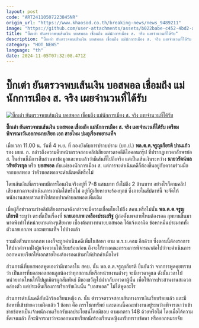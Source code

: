 ```yaml
---
layout: post
code: "ART24110507223845NR"
origin_url: "https://www.khaosod.co.th/breaking-news/news_9489211"
image: "https://github.com/user-attachments/assets/b022babe-c452-4bd2-a24a-d5b86900b423"
title: "บิ๊กเต่า ยันตรวจพบเส้นเงิน บอสพอล เชื่อมถึง แม่นักการเมือง ส. จริง เผยจำนวนที่ได้รับ"
description: "บิ๊กเต่า ยันตรวจพบเส้นเงิน บอสพอล เชื่อมถึง แม่นักการเมือง ส. จริง เผยจำนวนที่ได้รับ เตรียมพิจารณาวันออกหมายเรียก เอก สายไหม ปมกุเรื่องพยานเท็จ "
category: "HOT_NEWS"
language: "th"
date: 2024-11-05T07:32:08.471Z
---
```


# บิ๊กเต่า ยันตรวจพบเส้นเงิน บอสพอล เชื่อมถึง แม่นักการเมือง ส. จริง เผยจำนวนที่ได้รับ

[![บิ๊กเต่า ยันตรวจพบเส้นเงิน บอสพอล เชื่อมถึง แม่นักการเมือง ส. จริง เผยจำนวนที่ได้รับ](https://www.khaosod.co.th/wpapp/uploads/2024/11/boss.jpg "บิ๊กเต่า ยันตรวจพบเส้นเงิน บอสพอล เชื่อมถึง แม่นักการเมือง ส. จริง เผยจำนวนที่ได้รับ")](https://www.khaosod.co.th/wpapp/uploads/2024/11/boss.jpg)

**บิ๊กเต่า ยันตรวจพบเส้นเงิน บอสพอล เชื่อมถึง แม่นักการเมือง ส. จริง เผยจำนวนที่ได้รับ เตรียมพิจารณาวันออกหมายเรียก เอก สายไหม ปมกุเรื่องพยานเท็จ**

เมื่อเวลา 11.00 น. วันที่ 4 พ.ย. ที่ กองบังคับการปราบปราม (บก.ป.) **พล.ต.ต.จรูญเกียรติ ปานแก้ว** รอง ผบช. ก. กล่าวถึงความคืบหน้าตรวจสอบคลิปเสียงเทวดาคดีดิไอคอนกรุ๊ป ที่ปรากฏเทวดาอักษรย่อ ส. ในส่วนนี้มีการสืบสวนหาข้อมูลและพบแล้วว่ามีเส้นที่ไปถึงจริง แต่เป็นเส้นเงินระหว่าง **นายวรัตน์พล วรัทย์วรกุล** หรือ **บอสพอล** กับแม่ของนักการเมือง ส. แต่การจะดำเนินคดีก็ต้องขึ้นอยู่กับความร่วมมือจากบอสพอล ว่าตัวบอสพอลจะดำเนินคดีหรือไม่

โดยเส้นเงินที่ตรวจพบมีการโอนเงินจริงอยู่ที่ 7-8 แสนบาท ยังไม่ถึง 2 ล้านบาท อย่างไรก็ตามคลิปเสียงเทวดาจะดำเนินการเอาผิดได้หรือไม่ อยู่ที่ผู้เสียหายจะร้องทุกข์ ซึ่งภายในสัปดาห์นี้ จะจัดให้พนักงานสอบสวนเข้าไปสอบปากคำบอสพอลเพิ่มเติม

เมื่อผู้สื่อข่าวถามว่าคลิปเสียงเทวดาดังกล่าวจะมีความเชื่อมโยงไปถึง สคบ.หรือไม่นั้น **พล.ต.ต.จรูญเกียรติ** ระบุว่า ตรงนี้เป็นเรื่องที่ **นายเอกภพ เหลืองประเสริฐ** ผู้ก่อตั้งเพจสายไหมต้องรอด กุพยานขึ้นมาพาดพิงทำให้หน่วยงานต่างๆเสียหาย เบื้องต้นทางทนายบอสพอล ได้แจ้งเอาผิด ข้อหาหมิ่นประมาททั้งตัวนายเอกภพ และพยานเท็จ ไปบ้างแล้ว

รวมถึงตัวนายเอกภพ เองก็จะถูกดำเนินคดีเพิ่มในข้อหา ตาม พ.ร.บ.คอม อีกด้วย ซึ่งตอนนี้ต้องรอการให้ปากคำจากฝั่งผู้แจ้งความให้เรียบร้อยก่อน ถึงจะให้ทางคณะกรรมการพิจารณาต่อไปว่าจะดำเนินการออกหมายเรียกให้เอกสายไหมต้องรอดเข้ามาให้ปากคำเมื่อไหร่

ส่วนกรณีที่บอสพอลพูดเองว่ามีเทวดาใน สคบ. นั้น พล.ต.ต.จรูญเกียรติ ยืนยันว่า จากการพูดคุยทราบว่า เป็นการที่บอสพอลสอนลูกน้องว่าทุกสถานที่หรือหน่วยงานต่างๆ จะมีเทวดาดูแล ดังนั้นเวลาไปหน่วยงานไหนให้ไปผูกมิตรผูกสัมพันธ์ มีของขวัญไปฝากกับเทวดาผู้นั้น เพื่อให้การประสานงานสะดวกคล่องตัว แต่ประเด็นเรื่องการเรียกรับเงินนั้น “บอสพอล” ไม่ได้พูดอะไร

ส่วนการดำเนินคดีกับนักร้องเรียนหญิง ก. นั้น ตำรวจตรวจสอบเส้นทางการเงินเรียบร้อยแล้ว และมีข้อหาที่เข้าข่ายความผิดแล้ว 1 ข้อหา คือ กรรโชกทรัพย์ และตอนนี้คณะทำงานอยู่ระหว่างพิจารณาว่าเข้าข่ายข้อหาเป็นเจ้าพนักงานเรียกรับผลประโยชน์โดยมิชอบ ตามมาตรา 148 ด้วยหรือไม่ โดยเมื่อได้ความชัดเจนแล้ว ก็จะพิจารณาว่าจะออกหมายเรียกนักร้องเรียนหญิงมารับทราบข้อหา หรือออกหมายจับ